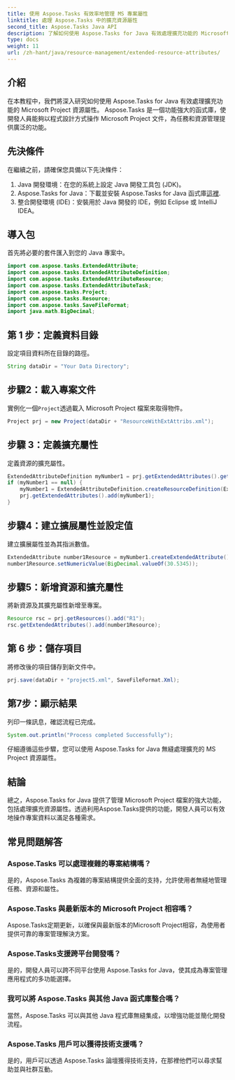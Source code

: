 ```yaml
---
title: 使用 Aspose.Tasks 有效率地管理 MS 專案屬性
linktitle: 處理 Aspose.Tasks 中的擴充資源屬性
second_title: Aspose.Tasks Java API
description: 了解如何使用 Aspose.Tasks for Java 有效處理擴充功能的 Microsoft Project 資源屬性。簡單的步驟和全面的指南。
type: docs
weight: 11
url: /zh-hant/java/resource-management/extended-resource-attributes/
---
```

## 介紹
在本教程中，我們將深入研究如何使用 Aspose.Tasks for Java 有效處理擴充功能的 Microsoft Project 資源屬性。 Aspose.Tasks 是一個功能強大的函式庫，使開發人員能夠以程式設計方式操作 Microsoft Project 文件，為任務和資源管理提供廣泛的功能。
## 先決條件
在繼續之前，請確保您具備以下先決條件：
1. Java 開發環境：在您的系統上設定 Java 開發工具包 (JDK)。
2.  Aspose.Tasks for Java：下載並安裝 Aspose.Tasks for Java 函式庫[這裡](https://releases.aspose.com/tasks/java/).
3. 整合開發環境 (IDE)：安裝用於 Java 開發的 IDE，例如 Eclipse 或 IntelliJ IDEA。

## 導入包
首先將必要的套件匯入到您的 Java 專案中。 
```java
import com.aspose.tasks.ExtendedAttribute;
import com.aspose.tasks.ExtendedAttributeDefinition;
import com.aspose.tasks.ExtendedAttributeResource;
import com.aspose.tasks.ExtendedAttributeTask;
import com.aspose.tasks.Project;
import com.aspose.tasks.Resource;
import com.aspose.tasks.SaveFileFormat;
import java.math.BigDecimal;
```
## 第 1 步：定義資料目錄
設定項目資料所在目錄的路徑。
```java
String dataDir = "Your Data Directory";
```
## 步驟2：載入專案文件
實例化一個`Project`透過載入 Microsoft Project 檔案來取得物件。
```java
Project prj = new Project(dataDir + "ResourceWithExtAttribs.xml");
```
## 步驟 3：定義擴充屬性
定義資源的擴充屬性。
```java
ExtendedAttributeDefinition myNumber1 = prj.getExtendedAttributes().getById((int) ExtendedAttributeTask.Number1);
if (myNumber1 == null) {
    myNumber1 = ExtendedAttributeDefinition.createResourceDefinition(ExtendedAttributeResource.Number1, "Age");
    prj.getExtendedAttributes().add(myNumber1);
}
```
## 步驟4：建立擴展屬性並設定值
建立擴展屬性並為其指派數值。
```java
ExtendedAttribute number1Resource = myNumber1.createExtendedAttribute();
number1Resource.setNumericValue(BigDecimal.valueOf(30.5345));
```
## 步驟5：新增資源和擴充屬性
將新資源及其擴充屬性新增至專案。
```java
Resource rsc = prj.getResources().add("R1");
rsc.getExtendedAttributes().add(number1Resource);
```
## 第 6 步：儲存項目
將修改後的項目儲存到新文件中。
```java
prj.save(dataDir + "project5.xml", SaveFileFormat.Xml);
```
## 第7步：顯示結果
列印一條訊息，確認流程已完成。
```java
System.out.println("Process completed Successfully");
```
仔細遵循這些步驟，您可以使用 Aspose.Tasks for Java 無縫處理擴充的 MS Project 資源屬性。

## 結論
總之，Aspose.Tasks for Java 提供了管理 Microsoft Project 檔案的強大功能，包括處理擴充資源屬性。透過利用Aspose.Tasks提供的功能，開發人員可以有效地操作專案資料以滿足各種需求。
## 常見問題解答
### Aspose.Tasks 可以處理複雜的專案結構嗎？
是的，Aspose.Tasks 為複雜的專案結構提供全面的支持，允許使用者無縫地管理任務、資源和屬性。
### Aspose.Tasks 與最新版本的 Microsoft Project 相容嗎？
Aspose.Tasks定期更新，以確保與最新版本的Microsoft Project相容，為使用者提供可靠的專案管理解決方案。
### Aspose.Tasks支援跨平台開發嗎？
是的，開發人員可以跨不同平台使用 Aspose.Tasks for Java，使其成為專案管理應用程式的多功能選擇。
### 我可以將 Aspose.Tasks 與其他 Java 函式庫整合嗎？
當然，Aspose.Tasks 可以與其他 Java 程式庫無縫集成，以增強功能並簡化開發流程。
### Aspose.Tasks 用戶可以獲得技術支援嗎？
是的，用戶可以透過 Aspose.Tasks 論壇獲得技術支持，在那裡他們可以尋求幫助並與社群互動。